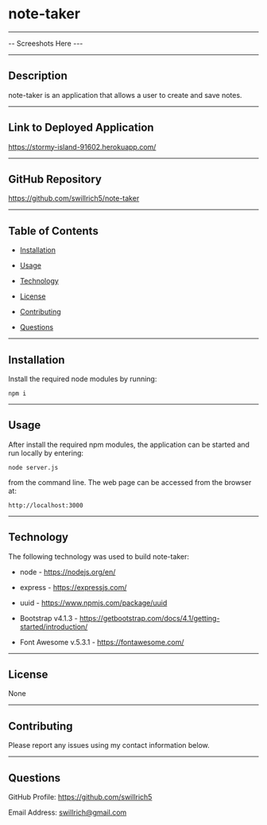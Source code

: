 # note-taker

---

-- Screeshots Here ---

---

## Description

note-taker is an application that allows a user to create and save notes.  

--- 

## Link to Deployed Application

https://stormy-island-91602.herokuapp.com/ 

---

## GitHub Repository

https://github.com/swillrich5/note-taker

---

## Table of Contents

* [Installation](#installation)

* [Usage](#usage)

* [Technology](#technology)

* [License](#license)

* [Contributing](#Contributing)

* [Questions](#Questions)

---

## Installation

Install the required node modules by running:

```
npm i
```
---

## Usage

After install the required npm modules, the application can be started and run locally by entering:

```
node server.js
```
from the command line.  The web page can be accessed from the browser at:
```
http://localhost:3000
```

---

## Technology

The following technology was used to build note-taker:

  * node - https://nodejs.org/en/

  * express - https://expressjs.com/

  * uuid - https://www.npmjs.com/package/uuid 

  * Bootstrap v4.1.3 - https://getbootstrap.com/docs/4.1/getting-started/introduction/

  * Font Awesome v.5.3.1 - https://fontawesome.com/

---

## License

None

---

## Contributing

Please report any issues using my contact information below.

---

## Questions

GitHub Profile: https://github.com/swillrich5

Email Address: swillrich@gmail.com